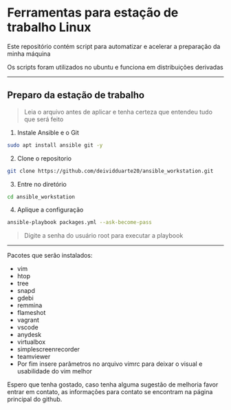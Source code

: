 # Ferramentas para estação de trabalho Linux

Este repositório contém script para automatizar e acelerar a preparação da minha máquina


Os scripts foram utilizados no ubuntu e funciona em distribuições derivadas
___

## Preparo da estação de trabalho

> Leia o arquivo antes de aplicar e tenha certeza que entendeu tudo que será feito

1. Instale Ansible e o Git
```bash
sudo apt install ansible git -y
```
2. Clone o repositorio
```bash
git clone https://github.com/deividduarte20/ansible_workstation.git
```
3. Entre no diretório
```bash
cd ansible_workstation 
```
4. Aplique a configuração
```bash
ansible-playbook packages.yml --ask-become-pass
```

>Digite a senha do usuário root para executar a playbook
___

Pacotes que serão instalados:
- vim
- htop
- tree
- snapd
- gdebi
- remmina
- flameshot
- vagrant
- vscode
- anydesk
- virtualbox
- simplescreenrecorder
- teamviewer
- Por fim insere parâmetros no arquivo vimrc para deixar o visual e usabilidade do vim melhor


Espero que tenha gostado, caso tenha alguma sugestão de melhoria favor entrar em contato, as informações para contato se encontram na página principal do github.

